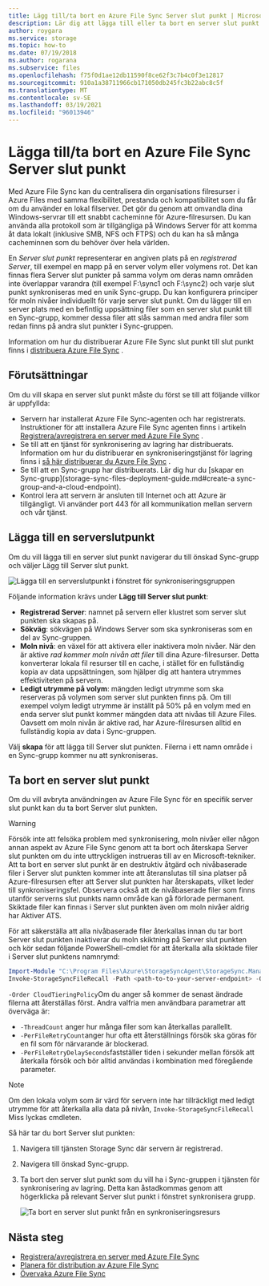 ```yaml
---
title: Lägg till/ta bort en Azure File Sync Server slut punkt | Microsoft Docs
description: Lär dig att lägga till eller ta bort en server slut punkt med Azure File Sync. En server slut punkt är en viss plats på en registrerad Server, till exempel en mapp på en server volym.
author: roygara
ms.service: storage
ms.topic: how-to
ms.date: 07/19/2018
ms.author: rogarana
ms.subservice: files
ms.openlocfilehash: f75f0d1ae12db11590f8ce62f3c7b4c0f3e12817
ms.sourcegitcommit: 910a1a38711966cb171050db245fc3b22abc8c5f
ms.translationtype: MT
ms.contentlocale: sv-SE
ms.lasthandoff: 03/19/2021
ms.locfileid: "96013946"
---
```

# <a name="addremove-an-azure-file-sync-server-endpoint"></a>Lägga till/ta bort en Azure File Sync Server slut punkt
Med Azure File Sync kan du centralisera din organisations filresurser i Azure Files med samma flexibilitet, prestanda och kompatibilitet som du får om du använder en lokal filserver. Det gör du genom att omvandla dina Windows-servrar till ett snabbt cacheminne för Azure-filresursen. Du kan använda alla protokoll som är tillgängliga på Windows Server för att komma åt data lokalt (inklusive SMB, NFS och FTPS) och du kan ha så många cacheminnen som du behöver över hela världen.

En *Server slut punkt* representerar en angiven plats på en *registrerad Server*, till exempel en mapp på en server volym eller volymens rot. Det kan finnas flera Server slut punkter på samma volym om deras namn områden inte överlappar varandra (till exempel F:\sync1 och F:\sync2) och varje slut punkt synkroniseras med en unik Sync-grupp. Du kan konfigurera principer för moln nivåer individuellt för varje server slut punkt. Om du lägger till en server plats med en befintlig uppsättning filer som en server slut punkt till en Sync-grupp, kommer dessa filer att slås samman med andra filer som redan finns på andra slut punkter i Sync-gruppen.

Information om hur du distribuerar Azure File Sync slut punkt till slut punkt finns i [distribuera Azure File Sync](storage-sync-files-deployment-guide.md) .

## <a name="prerequisites"></a>Förutsättningar
Om du vill skapa en server slut punkt måste du först se till att följande villkor är uppfyllda: 
- Servern har installerat Azure File Sync-agenten och har registrerats. Instruktioner för att installera Azure File Sync agenten finns i artikeln [Registrera/avregistrera en server med Azure File Sync](storage-sync-files-server-registration.md) . 
- Se till att en tjänst för synkronisering av lagring har distribuerats. Information om hur du distribuerar en synkroniseringstjänst för lagring finns i [så här distribuerar du Azure File Sync](storage-sync-files-deployment-guide.md) . 
- Se till att en Sync-grupp har distribuerats. Lär dig hur du [skapar en Sync-grupp](storage-sync-files-deployment-guide.md#create-a sync-group-and-a-cloud-endpoint).
- Kontrol lera att servern är ansluten till Internet och att Azure är tillgängligt. Vi använder port 443 för all kommunikation mellan servern och vår tjänst.

## <a name="add-a-server-endpoint"></a>Lägga till en serverslutpunkt
Om du vill lägga till en server slut punkt navigerar du till önskad Sync-grupp och väljer Lägg till Server slut punkt.

![Lägga till en serverslutpunkt i fönstret för synkroniseringsgruppen](media/storage-sync-files-server-endpoint/add-server-endpoint-1.png)

Följande information krävs under **Lägg till Server slut punkt**:

- **Registrerad Server**: namnet på servern eller klustret som server slut punkten ska skapas på.
- **Sökväg**: sökvägen på Windows Server som ska synkroniseras som en del av Sync-gruppen.
- **Moln nivå**: en växel för att aktivera eller inaktivera moln nivåer. När den är aktive *rad kommer moln nivån att filer* till dina Azure-filresurser. Detta konverterar lokala fil resurser till en cache, i stället för en fullständig kopia av data uppsättningen, som hjälper dig att hantera utrymmes effektiviteten på servern.
- **Ledigt utrymme på volym**: mängden ledigt utrymme som ska reserveras på volymen som server slut punkten finns på. Om till exempel volym ledigt utrymme är inställt på 50% på en volym med en enda server slut punkt kommer mängden data att nivåas till Azure Files. Oavsett om moln nivån är aktive rad, har Azure-filresursen alltid en fullständig kopia av data i Sync-gruppen.

Välj **skapa** för att lägga till Server slut punkten. Filerna i ett namn område i en Sync-grupp kommer nu att synkroniseras. 

## <a name="remove-a-server-endpoint"></a>Ta bort en server slut punkt
Om du vill avbryta användningen av Azure File Sync för en specifik server slut punkt kan du ta bort Server slut punkten. 

> [!Warning]  
> Försök inte att felsöka problem med synkronisering, moln nivåer eller någon annan aspekt av Azure File Sync genom att ta bort och återskapa Server slut punkten om du inte uttryckligen instrueras till av en Microsoft-tekniker. Att ta bort en server slut punkt är en destruktiv åtgärd och nivåbaserade filer i Server slut punkten kommer inte att återanslutas till sina platser på Azure-filresursen efter att Server slut punkten har återskapats, vilket leder till synkroniseringsfel. Observera också att de nivåbaserade filer som finns utanför serverns slut punkts namn område kan gå förlorade permanent. Skiktade filer kan finnas i Server slut punkten även om moln nivåer aldrig har Aktiver ATS.

För att säkerställa att alla nivåbaserade filer återkallas innan du tar bort Server slut punkten inaktiverar du moln skiktning på Server slut punkten och kör sedan följande PowerShell-cmdlet för att återkalla alla skiktade filer i Server slut punktens namnrymd:

```PowerShell
Import-Module "C:\Program Files\Azure\StorageSyncAgent\StorageSync.Management.ServerCmdlets.dll"
Invoke-StorageSyncFileRecall -Path <path-to-to-your-server-endpoint> -Order CloudTieringPolicy
```
`-Order CloudTieringPolicy`Om du anger så kommer de senast ändrade filerna att återställas först.
Andra valfria men användbara parametrar att överväga är:
* `-ThreadCount` anger hur många filer som kan återkallas parallellt.
* `-PerFileRetryCount`anger hur ofta ett återställnings försök ska göras för en fil som för närvarande är blockerad.
* `-PerFileRetryDelaySeconds`fastställer tiden i sekunder mellan försök att återkalla försök och bör alltid användas i kombination med föregående parameter.

> [!Note]  
> Om den lokala volym som är värd för servern inte har tillräckligt med ledigt utrymme för att återkalla alla data på nivån, `Invoke-StorageSyncFileRecall` Miss lyckas cmdleten.  

Så här tar du bort Server slut punkten:

1. Navigera till tjänsten Storage Sync där servern är registrerad.
2. Navigera till önskad Sync-grupp.
3. Ta bort den server slut punkt som du vill ha i Sync-gruppen i tjänsten för synkronisering av lagring. Detta kan åstadkommas genom att högerklicka på relevant Server slut punkt i fönstret synkronisera grupp.

    ![Ta bort en server slut punkt från en synkroniseringsresurs](media/storage-sync-files-server-endpoint/remove-server-endpoint-1.png)

## <a name="next-steps"></a>Nästa steg
- [Registrera/avregistrera en server med Azure File Sync](storage-sync-files-server-registration.md)
- [Planera för distribution av Azure File Sync](storage-sync-files-planning.md)
- [Övervaka Azure File Sync](storage-sync-files-monitoring.md)
